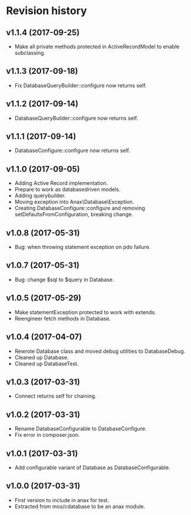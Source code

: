 Revision history
=================================

v1.1.4 (2017-09-25)
---------------------------------

* Make all private methods protected in ActiveRecordModel to enable subclassing.


v1.1.3 (2017-09-18)
---------------------------------

* Fix DatabaseQueryBuilder::configure now returns self.


v1.1.2 (2017-09-14)
---------------------------------

* DatabaseQueryBuilder::configure now returns self.


v1.1.1 (2017-09-14)
---------------------------------

* DatabaseConfigure::configure now returns self.


v1.1.0 (2017-09-05)
---------------------------------

* Adding Active Record implementation.
* Prepare to work as databasedriven models.
* Adding querybuilder.
* Moving exception into Anax\Database\Exception.
* Creating DatabaseConfigure::configure and removing setDefaultsFromConfiguration, breaking change.


v1.0.8 (2017-05-31)
---------------------------------

* Bug: when throwing statement exception on pdo failure.


v1.0.7 (2017-05-31)
---------------------------------

* Bug: change $sql to $query in Database.


v1.0.5 (2017-05-29)
---------------------------------

* Make statementException protected to work with extends.
* Reengineer fetch methods in Database.


v1.0.4 (2017-04-07)
---------------------------------

* Rewrote Database class and moved debug utilities to DatabaseDebug.
* Cleaned up Database.
* Cleaned up DatabaseTest.


v1.0.3 (2017-03-31)
---------------------------------

* Connect returns self for chaining.


v1.0.2 (2017-03-31)
---------------------------------

* Rename DatabaseConfigurable to DatabaseConfigure.
* Fix error in composer.json.


v1.0.1 (2017-03-31)
---------------------------------

* Add configurable variant of Database as DatabaseConfigurable.


v1.0.0 (2017-03-31)
---------------------------------

* First version to include in anax for test.
* Extracted from mos/cdatabase to be an anax module.

